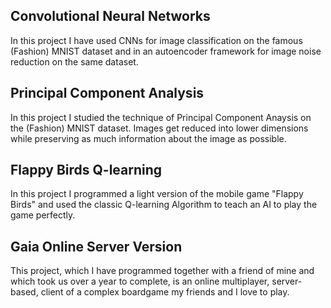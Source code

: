 ## Convolutional Neural Networks

In this project I have used CNNs for image classification on the famous (Fashion) MNIST dataset and in an autoencoder framework for image noise reduction on the same dataset.

## Principal Component Analysis

In this project I studied the technique of Principal Component Anaysis on the (Fashion) MNIST dataset. Images get reduced into lower dimensions while preserving as much information about the image as possible.

## Flappy Birds Q-learning

In this project I programmed a light version of the mobile game "Flappy Birds" and used the classic Q-learning Algorithm to teach an AI to play the game perfectly.

## Gaia Online Server Version

This project, which I have programmed together with a friend of mine and which took us over a year to complete, is an online multiplayer, server-based, client of a complex boardgame my friends and I love to play.
